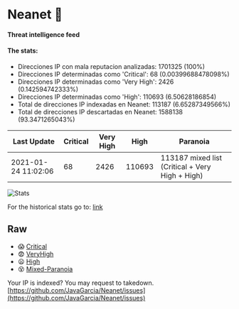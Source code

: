 # Neanet :hocho:
#### Threat intelligence feed
#### The stats:

- Direcciones IP con mala reputacion analizadas: 1701325 (100%)
- Direcciones IP determinadas como 'Critical':  68 (0.00399688478098%)
- Direcciones IP determinadas como 'Very High':  2426 (0.142594742333%)
- Direcciones IP determinadas como 'High':  110693 (6.50628186854)
- Total de direcciones IP indexadas en Neanet:  113187 (6.65287349566%)
- Total de direcciones IP descartadas en Neanet:  1588138 (93.3471265043%)

| Last Update | Critical | Very High | High | Paranoia |
| --- | --- | --- | --- | --- |
| 2021-01-24 11:02:06 | 68 | 2426 | 110693 | 113187 mixed list (Critical + Very High + High)|

![Stats](https://docs.google.com/spreadsheets/d/e/2PACX-1vSnaNMIXVabIpDJjufMlzH7poXnshF3mgd8Is1g9ytUEzVsP5my4Trn8f-xkoLLQ38xpL3HtmUexLo6/pubchart?oid=501124687&format=image)

For the historical stats go to: [link](/stats.csv)
## Raw
- :scream: [Critical](https://raw.githubusercontent.com/JavaGarcia/Neanet/master/blacklists/neanet_critical.txt)
- :fearful: [VeryHigh](https://raw.githubusercontent.com/JavaGarcia/Neanet/master/blacklists/neanet_veryHigh.txtt)
- :frowning: [High](https://raw.githubusercontent.com/JavaGarcia/Neanet/master/blacklists/neanet_high.txt)
- :dizzy_face: [Mixed-Paranoia](https://raw.githubusercontent.com/JavaGarcia/Neanet/master/blacklists/neanet_all.txt)


Your IP is indexed? You may request to takedown. [https://github.com/JavaGarcia/Neanet/issues](https://github.com/JavaGarcia/Neanet/issues)
















































































































































































































































































































































































































































































































































































































































































































































































































































































































































































































































































































































































































































































































































































































































































































































































































































































































































































































































































































































































































































































































































































































































































































































































































































































































































































































































































































































































































































































































































































































































































































































































































































































































































































































































































































































































































































































































































































































































































